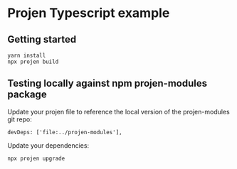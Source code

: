 # Projen Typescript example

## Getting started

```
yarn install
npx projen build
```

## Testing locally against npm projen-modules package

Update your projen file to reference the local version of the projen-modules git repo:

```
devDeps: ['file:../projen-modules'],
```

Update your dependencies:

```
npx projen upgrade
```
